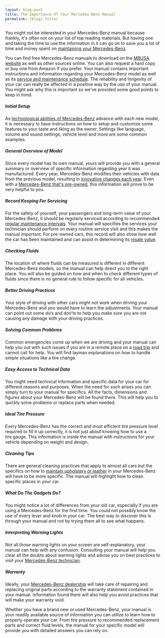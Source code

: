 ```yaml
---
layout: blog-post
title: The Importance Of Your Mercedes-Benz Manual
permalink: /blog/:title/
---
```


<p>You might not be interested in your Mercedes-Benz manual because frankly, it's often not on your list of top reading materials. But having one and taking the time to use the information in it can go on to save you a lot of time and money spent on <a rel="nofollow" href="https://www.autohaussouthbay.com/2017/06/22/why-you-should-not-avoid-routine-mercedes-benz-maintenance/">maintaining your Mercedes-Benz</a>.</p>
<p>You can find free Mercedes-Benz manuals to download on the <a href="https://www.mbusa.com/mercedes/index">MBUSA website</a> as well as other sources online. You can also request a hard copy or buy one from Amazon if you prefer. Your manual contains important instructions and information regarding your Mercedes-Benz model as well as its <a href="https://www.autohaussouthbay.com/2016/11/19/the-purpose-of-the-mercedes-benz-a-and-b-service-visits/">service and maintenance schedule</a>. The reliability and longevity of your car can really be affected in a positive way by the use of your manual. You might ask why this is important so we've provided some good points to keep in mind.</p>
<h5><strong>Initial Setup</strong></h5>
<p>As <a href="https://www.autohaussouthbay.com/2017/03/12/mercedes-benz-produces-cutting-edge-technologies-in-silicon-valley/">technological abilities of Mercedes-Benz</a> advance with each new model, it is necessary to have instructions on how to setup and customize some features to your taste and liking as the owner. Settings like language, volume and sound settings, vehicle level and more are some common examples.</p>
<h5><strong>General Overview of Model</strong></h5>
<p>Since every model has its own manual, yours will provide you with a general summary or overview of specific information regarding year it was manufactured. Every year, Mercedes-Benz modifies their vehicles with data from the previous model, resulting in <a href="https://www.autohaussouthbay.com/2017/03/14/how-a-mercedes-benz-is-designed/">innovative changes each year</a>. Even with a <a href="https://www.autohaussouthbay.com">Mercedes-Benz that's pre-owned</a>, this information will prove to be very helpful to you.</p>
<h5><strong>Record Keeping For Servicing</strong></h5>
<p>For the safety of yourself, your passengers and long-term value of your Mercedes-Benz, it should be regularly serviced according to recommended <a href="https://www.autohaussouthbay.com/2017/06/22/why-you-should-not-avoid-routine-mercedes-benz-maintenance/">regular maintenance intervals</a>. Your manual will specifies the services your technician should perform on every routine service visit and this makes the manual important. For pre-owned cars, this record will also show how well the car has been maintained and can assist in determining its <a href="https://www.autohaussouthbay.com/2017/04/24/factors-determining-the-resale-value-of-a-mercedes-benz/">resale value</a>.</p>
<h5><strong>Checking Fluids</strong></h5>
<p>The location of where fluids can be measured is different in different Mercedes-Benz models, so the manual can help direct you to the right place. You will also be guided on how and when to check different types of fluids since there is no general rule to follow specific for all vehicles.</p>
<h5><strong>Better Driving Practices</strong></h5>
<p>Your style of driving with other cars might not work when driving your Mercedes-Benz and you would have to learn the adjustments. Your manual can point out some do’s and don’ts to help you make sure you are not causing any damage with your driving practices.</p>
<h5><strong>Solving Common Problems</strong></h5>
<p>Common emergencies come up when we are driving and your manual can help you out with such issues if you are in a remote place on a <a href="https://www.autohaussouthbay.com/2017/03/29/mercedes-benz-west-coast-road-trip/">road trip</a> and cannot call for help. You will find layman explanations on how to handle simple situations like a tire change.</p>
<h5><strong>Easy Access to Technical Data</strong></h5>
<p>You might need technical information and specific data for your car for different reasons and purposes. When the need for such arises you can simply turn to your manual for specifics. All the facts, dimensions and figures about your Mercedes-Benz will be found there. This will help you to quickly solve problems or replace parts when needed.</p>
<h5><strong>Ideal Tire Pressure</strong></h5>
<p>Every Mercedes-Benz has the correct and most efficient tire pressure level required to fill it up correctly, it is not just about knowing how to use a tire gauge. This information is inside the manual with instructions for your vehicle depending on weight and design.</p>
<h5><strong>Cleaning Tips</strong></h5>
<p>There are general cleaning practices that apply to almost all cars but the specifics on how to <a href="https://www.autohaussouthbay.com/2017/03/21/maintaining-the-interior-of-your-mercedes-benz/">maintain upholstery or leather</a> in your Mercedes-Benz will have to be more specific. The manual will highlight how to clean specific places in your car.</p>
<h5><strong>What Do The Gadgets Do?</strong></h5>
<p>You might notice a lot of differences from your old car, especially if you are using a Mercedes-Benz for the first time. You could not possibly know the use of every lever and knob in your car. The best way to discover this is through your manual and not by trying them all to see what happens.</p>
<h5><strong>Interpreting Warning Lights</strong></h5>
<p>Not all those warning lights on your screen are self-explanatory, your manual can help with any confusion. Consulting your manual will help you clear all the doubts about warning lights and advise you on best practices to visit your <a href="https://www.autohaussouthbay.com/2016/11/25/why-the-independent-mercedes-benz-shop-is-your-best-choice/">Mercedes-Benz technician</a>.</p>
<h5><strong>Warranty</strong></h5>
<p>Ideally, your <a href="https://www.autohaussouthbay.com">Mercedes-Benz dealership</a> will take care of repairing and replacing original parts according to the warranty statement contained in your manual. Information found there will also help you avoid practices that will make your warranty void.</p>
<p>Whether you have a brand new or used Mercedes-Benz, your manual is your readily available source of information you can utilize to learn how to properly operate your car. From tire pressure to recommended replacement parts and correct fluid levels, the manual for your specific model will provide you with detailed answers you can rely on.</p>